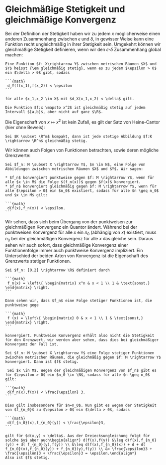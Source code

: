 # Gleichmäßige Stetigkeit und gleichmäßige Konvergenz

Bei der Definition der Stetigkeit haben wir zu jedem $x$ möglicherweise einen anderen Zusammenhang zwischen $\epsilon$ und $\delta$, in gewisser Weise kann eine Funktion recht ungleichmäßig in ihrer Stetigkeit sein. Umgekehrt können wir gleichmäßige Stetigkeit definieren, wenn wir den $\epsilon$-$\delta$ Zusammenhang global machen:

````{prf:definition}
Eine Funktion $f: X\rightarrow Y$ zwischen metrischen Räumen $X$ und $Y$ heisst {\em gleichmäßig stetig}, wenn es zu jedem $\epsilon > 0$ ein $\delta > 0$ gibt, sodass

```{math}
 d_Y(f(x_1),f(x_2)) < \epsilon
```

für alle $x_1,x_2 \in X$ mit $d_X(x_1,x_2) < \delta$ gilt.
````

````{prf:example}
Die Funktion $f:x \mapsto x^2$ ist gleichmäßig stetig auf jedem Intervall $[a,b]$, aber nicht auf ganz $\R$.
````

Die Eigenschaft von $x \mapsto x^2$ ist kein Zufall, es gilt der Satz von Heine-Cantor (hier ohne Beweis):

````{prf:theorem}
Sei $K \subset \R^m$ kompakt, dann ist jede stetige Abbildung $f:K \rightarrow \R^n$ gleichmäßig stetig.
````

Wir können auch Folgen von Funktionen betrachten, sowie deren mögliche Grenzwerte:

````{prf:definition}
Sei $f_n: M \subset X \rightarrow Y$, $n \in N$, eine Folge von Abbildungen zwischen metrischen Räumen $X$ und $Y$. Wir sagen:

* $f_n$ konvergiert punktweise gegen $f: M \rightarrow Y$, wenn für alle $x \in M$ die Folge $(f_n(x))$ gegen $f(x)$ konvergiert.
* $f_n$ konvergiert gleichmäßig gegen $f: M \rightarrow Y$, wenn für alle $\epsilon > 0$ ein $n_0$ existiert, sodass für alle $n \geq n_0$ und $x \in M$ gilt:

```{math}
 d(f(x),f_n(x)) < \epsilon.
```

````

Wir sehen, dass sich beim Übergang von der punktweisen zur gleichmäßigen Konvergenz ein Quantor ändert. Während bei der punktweisen Konvergenz für alle $x$ ein $n_0$ (abhängig von $x$) existiert, muss $n_0$ bei der gleichmäßigen Konvergenz für alle $x$ das gleiche sein. Daraus sehen wir auch sofort, dass gleichmäßige Konvergenz einer Funktionenfolge immer auch punktweise Konvergenz impliziert.
Ein Unterschied der beiden Arten von Konvergenz ist die Eigenschaft des Grenzwerts stetiger Funktionen.

````{prf:example}
Sei $f_n: [0,2] \rightarrow \R$ definiert durch

```{math}
 f_n(x) = \left\{ \begin{matrix} x^n & x < 1 \\ 1 & \text{sonst.} \end{matrix} \right.
```

Dann sehen wir, dass $f_n$ eine Folge stetiger Funktionen ist, die punktweise gege

```{math}
 f (x) = \left\{ \begin{matrix} 0 & x < 1 \\ 1 & \text{sonst,} \end{matrix} \right.
```

konvergiert. Punktweise Konvergenz erhält also nicht die Stetigkeit für den Grenzwert, wir werden aber sehen, dass dies bei gleichmäßiger Konvergenz der Fall ist.
````

````{prf:theorem}
Sei $f_n: M \subset X \rightarrow Y$ eine Folge stetiger Funktionen zwischen metrischen Räumen, die gleichmäßig gegen $f: M \rightarrow Y$ konvergiert. Dann ist $f$ stetig.
````

````{prf:proof}
 Sei $x \in M$. Wegen der gleichmäßigen Konvergenz von $f_n$ gibt es für $\epsilon > 0$ ein $n_0 \in \N$, sodass für alle $n \geq n_0$ gilt:

```{math}
 d(f_n(x),f(x)) < \frac{\epsilon} 3.
```

Dies gilt insbesondere für $n=n_0$. Nun gibt es wegen der Stetigkeit von $f_{n_0}$ zu $\epsilon > 0$ ein $\delta > 0$, sodass

```{math}
 d(f_{n_0}(x),f_{n_0}(y)) < \frac{\epsilon}3,
```

gilt für $d(x,y) < \delta$. Aus der Dreiecksungleichung folgt für solche $y$ aber auch\begin{align*} d(f(x),f(y)) &\leq d(f(x),f_{n_0}(y)) + d( f_{n_0}(y),f(y)) \\ &\leq d(f(x),f_{n_0}(x)) + d + d( f_{n_0}(x),f_{n_0}(y)) + f_{n_0}(y),f(y)) \\ &< \frac{\epsilon}3 + \frac{\epsilon}3 + \frac{\epsilon}3 = \epsilon.\end{align*}
Also ist $f$ stetig.
````
